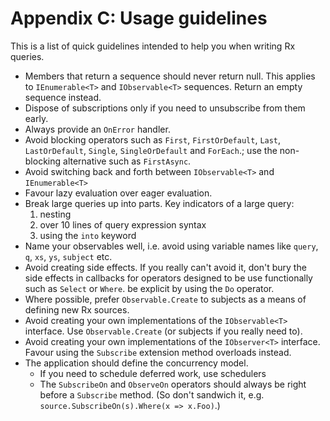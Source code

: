 # Appendix C: Usage guidelines

This is a list of quick guidelines intended to help you when writing Rx queries.

- Members that return a sequence should never return null. This applies to `IEnumerable<T>` and `IObservable<T>` sequences. Return an empty sequence instead.
- Dispose of subscriptions only if you need to unsubscribe from them early.
- Always provide an `OnError` handler.
- Avoid blocking operators such as `First`, `FirstOrDefault`, `Last`, `LastOrDefault`, `Single`, `SingleOrDefault` and `ForEach`.; use the non-blocking alternative such as `FirstAsync`.
- Avoid switching back and forth between `IObservable<T>` and `IEnumerable<T>`
- Favour lazy evaluation over eager evaluation.
- Break large queries up into parts. Key indicators of a large query:
    1. nesting
    2. over 10 lines of query expression syntax
    3. using the `into` keyword
- Name your observables well, i.e. avoid using variable names like `query`, `q`, `xs`, `ys`, `subject` etc.
- Avoid creating side effects. If you really can't avoid it, don't bury the side effects in callbacks for operators designed to be use functionally such as `Select` or `Where`. be explicit by using the `Do` operator.
- Where possible, prefer `Observable.Create` to subjects as a means of defining new Rx sources.
- Avoid creating your own implementations of the `IObservable<T>` interface. Use `Observable.Create` (or subjects if you really need to).
- Avoid creating your own implementations of the `IObserver<T>` interface. Favour using the `Subscribe` extension method overloads instead.
- The application should define the concurrency model.
    - If you need to schedule deferred work, use schedulers
    - The `SubscribeOn` and `ObserveOn` operators should always be right before a `Subscribe` method. (So don't sandwich it, e.g. `source.SubscribeOn(s).Where(x => x.Foo)`.)